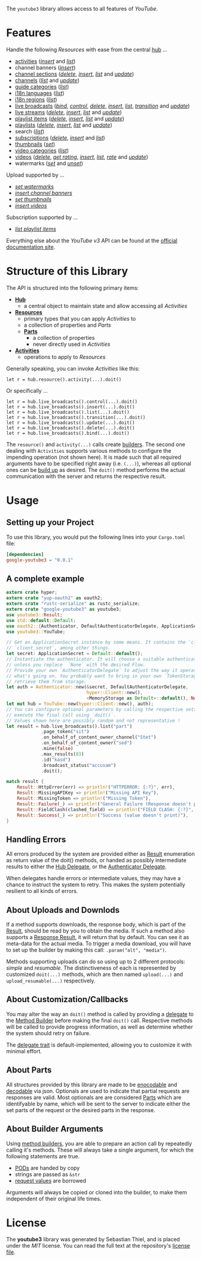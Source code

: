 <!---
DO NOT EDIT !
This file was generated automatically from 'src/mako/README.md.mako'
DO NOT EDIT !
-->
The `youtube3` library allows access to all features of *YouTube*.

# Features

Handle the following *Resources* with ease from the central [hub](http://byron.github.io/google-apis-rs/google-youtube3/struct.YouTube.html) ... 

* [activities](http://byron.github.io/google-apis-rs/google-youtube3/struct.Activity.html) ([*insert*](http://byron.github.io/google-apis-rs/google-youtube3/struct.ActivityInsertMethodBuilder.html) and [*list*](http://byron.github.io/google-apis-rs/google-youtube3/struct.ActivityListMethodBuilder.html))
* channel banners ([*insert*](http://byron.github.io/google-apis-rs/google-youtube3/struct.ChannelBannerInsertMethodBuilder.html))
* [channel sections](http://byron.github.io/google-apis-rs/google-youtube3/struct.ChannelSection.html) ([*delete*](http://byron.github.io/google-apis-rs/google-youtube3/struct.ChannelSectionDeleteMethodBuilder.html), [*insert*](http://byron.github.io/google-apis-rs/google-youtube3/struct.ChannelSectionInsertMethodBuilder.html), [*list*](http://byron.github.io/google-apis-rs/google-youtube3/struct.ChannelSectionListMethodBuilder.html) and [*update*](http://byron.github.io/google-apis-rs/google-youtube3/struct.ChannelSectionUpdateMethodBuilder.html))
* [channels](http://byron.github.io/google-apis-rs/google-youtube3/struct.Channel.html) ([*list*](http://byron.github.io/google-apis-rs/google-youtube3/struct.ChannelListMethodBuilder.html) and [*update*](http://byron.github.io/google-apis-rs/google-youtube3/struct.ChannelUpdateMethodBuilder.html))
* [guide categories](http://byron.github.io/google-apis-rs/google-youtube3/struct.GuideCategory.html) ([*list*](http://byron.github.io/google-apis-rs/google-youtube3/struct.GuideCategoryListMethodBuilder.html))
* [i18n languages](http://byron.github.io/google-apis-rs/google-youtube3/struct.I18nLanguage.html) ([*list*](http://byron.github.io/google-apis-rs/google-youtube3/struct.I18nLanguageListMethodBuilder.html))
* [i18n regions](http://byron.github.io/google-apis-rs/google-youtube3/struct.I18nRegion.html) ([*list*](http://byron.github.io/google-apis-rs/google-youtube3/struct.I18nRegionListMethodBuilder.html))
* [live broadcasts](http://byron.github.io/google-apis-rs/google-youtube3/struct.LiveBroadcast.html) ([*bind*](http://byron.github.io/google-apis-rs/google-youtube3/struct.LiveBroadcastBindMethodBuilder.html), [*control*](http://byron.github.io/google-apis-rs/google-youtube3/struct.LiveBroadcastControlMethodBuilder.html), [*delete*](http://byron.github.io/google-apis-rs/google-youtube3/struct.LiveBroadcastDeleteMethodBuilder.html), [*insert*](http://byron.github.io/google-apis-rs/google-youtube3/struct.LiveBroadcastInsertMethodBuilder.html), [*list*](http://byron.github.io/google-apis-rs/google-youtube3/struct.LiveBroadcastListMethodBuilder.html), [*transition*](http://byron.github.io/google-apis-rs/google-youtube3/struct.LiveBroadcastTransitionMethodBuilder.html) and [*update*](http://byron.github.io/google-apis-rs/google-youtube3/struct.LiveBroadcastUpdateMethodBuilder.html))
* [live streams](http://byron.github.io/google-apis-rs/google-youtube3/struct.LiveStream.html) ([*delete*](http://byron.github.io/google-apis-rs/google-youtube3/struct.LiveStreamDeleteMethodBuilder.html), [*insert*](http://byron.github.io/google-apis-rs/google-youtube3/struct.LiveStreamInsertMethodBuilder.html), [*list*](http://byron.github.io/google-apis-rs/google-youtube3/struct.LiveStreamListMethodBuilder.html) and [*update*](http://byron.github.io/google-apis-rs/google-youtube3/struct.LiveStreamUpdateMethodBuilder.html))
* [playlist items](http://byron.github.io/google-apis-rs/google-youtube3/struct.PlaylistItem.html) ([*delete*](http://byron.github.io/google-apis-rs/google-youtube3/struct.PlaylistItemDeleteMethodBuilder.html), [*insert*](http://byron.github.io/google-apis-rs/google-youtube3/struct.PlaylistItemInsertMethodBuilder.html), [*list*](http://byron.github.io/google-apis-rs/google-youtube3/struct.PlaylistItemListMethodBuilder.html) and [*update*](http://byron.github.io/google-apis-rs/google-youtube3/struct.PlaylistItemUpdateMethodBuilder.html))
* [playlists](http://byron.github.io/google-apis-rs/google-youtube3/struct.Playlist.html) ([*delete*](http://byron.github.io/google-apis-rs/google-youtube3/struct.PlaylistDeleteMethodBuilder.html), [*insert*](http://byron.github.io/google-apis-rs/google-youtube3/struct.PlaylistInsertMethodBuilder.html), [*list*](http://byron.github.io/google-apis-rs/google-youtube3/struct.PlaylistListMethodBuilder.html) and [*update*](http://byron.github.io/google-apis-rs/google-youtube3/struct.PlaylistUpdateMethodBuilder.html))
* search ([*list*](http://byron.github.io/google-apis-rs/google-youtube3/struct.SearchListMethodBuilder.html))
* [subscriptions](http://byron.github.io/google-apis-rs/google-youtube3/struct.Subscription.html) ([*delete*](http://byron.github.io/google-apis-rs/google-youtube3/struct.SubscriptionDeleteMethodBuilder.html), [*insert*](http://byron.github.io/google-apis-rs/google-youtube3/struct.SubscriptionInsertMethodBuilder.html) and [*list*](http://byron.github.io/google-apis-rs/google-youtube3/struct.SubscriptionListMethodBuilder.html))
* [thumbnails](http://byron.github.io/google-apis-rs/google-youtube3/struct.Thumbnail.html) ([*set*](http://byron.github.io/google-apis-rs/google-youtube3/struct.ThumbnailSetMethodBuilder.html))
* [video categories](http://byron.github.io/google-apis-rs/google-youtube3/struct.VideoCategory.html) ([*list*](http://byron.github.io/google-apis-rs/google-youtube3/struct.VideoCategoryListMethodBuilder.html))
* [videos](http://byron.github.io/google-apis-rs/google-youtube3/struct.Video.html) ([*delete*](http://byron.github.io/google-apis-rs/google-youtube3/struct.VideoDeleteMethodBuilder.html), [*get rating*](http://byron.github.io/google-apis-rs/google-youtube3/struct.VideoGetRatingMethodBuilder.html), [*insert*](http://byron.github.io/google-apis-rs/google-youtube3/struct.VideoInsertMethodBuilder.html), [*list*](http://byron.github.io/google-apis-rs/google-youtube3/struct.VideoListMethodBuilder.html), [*rate*](http://byron.github.io/google-apis-rs/google-youtube3/struct.VideoRateMethodBuilder.html) and [*update*](http://byron.github.io/google-apis-rs/google-youtube3/struct.VideoUpdateMethodBuilder.html))
* watermarks ([*set*](http://byron.github.io/google-apis-rs/google-youtube3/struct.WatermarkSetMethodBuilder.html) and [*unset*](http://byron.github.io/google-apis-rs/google-youtube3/struct.WatermarkUnsetMethodBuilder.html))


Upload supported by ...

* [*set watermarks*](http://byron.github.io/google-apis-rs/google-youtube3/struct.WatermarkSetMethodBuilder.html)
* [*insert channel banners*](http://byron.github.io/google-apis-rs/google-youtube3/struct.ChannelBannerInsertMethodBuilder.html)
* [*set thumbnails*](http://byron.github.io/google-apis-rs/google-youtube3/struct.ThumbnailSetMethodBuilder.html)
* [*insert videos*](http://byron.github.io/google-apis-rs/google-youtube3/struct.VideoInsertMethodBuilder.html)

Subscription supported by ...

* [*list playlist items*](http://byron.github.io/google-apis-rs/google-youtube3/struct.PlaylistItemListMethodBuilder.html)


Everything else about the *YouTube* *v3* API can be found at the
[official documentation site](https://developers.google.com/youtube/v3).

# Structure of this Library

The API is structured into the following primary items:

* **[Hub](http://byron.github.io/google-apis-rs/google-youtube3/struct.YouTube.html)**
    * a central object to maintain state and allow accessing all *Activities*
* **[Resources](http://byron.github.io/google-apis-rs/google-youtube3/cmn/trait.Resource.html)**
    * primary types that you can apply *Activities* to
    * a collection of properties and *Parts*
    * **[Parts](http://byron.github.io/google-apis-rs/google-youtube3/cmn/trait.Part.html)**
        * a collection of properties
        * never directly used in *Activities*
* **[Activities](http://byron.github.io/google-apis-rs/google-youtube3/cmn/trait.MethodBuilder.html)**
    * operations to apply to *Resources*

Generally speaking, you can invoke *Activities* like this:

```Rust,ignore
let r = hub.resource().activity(...).doit()
```

Or specifically ...

```ignore
let r = hub.live_broadcasts().control(...).doit()
let r = hub.live_broadcasts().insert(...).doit()
let r = hub.live_broadcasts().list(...).doit()
let r = hub.live_broadcasts().transition(...).doit()
let r = hub.live_broadcasts().update(...).doit()
let r = hub.live_broadcasts().delete(...).doit()
let r = hub.live_broadcasts().bind(...).doit()
```

The `resource()` and `activity(...)` calls create [builders][builder-pattern]. The second one dealing with `Activities` 
supports various methods to configure the impending operation (not shown here). It is made such that all required arguments have to be 
specified right away (i.e. `(...)`), whereas all optional ones can be [build up][builder-pattern] as desired.
The `doit()` method performs the actual communication with the server and returns the respective result.

# Usage

## Setting up your Project

To use this library, you would put the following lines into your `Cargo.toml` file:

```toml
[dependencies]
google-youtube3 = "0.0.1"
```

## A complete example

```Rust
extern crate hyper;
extern crate "yup-oauth2" as oauth2;
extern crate "rustc-serialize" as rustc_serialize;
extern crate "google-youtube3" as youtube3;
use youtube3::Result;
use std::default::Default;
use oauth2::{Authenticator, DefaultAuthenticatorDelegate, ApplicationSecret, MemoryStorage};
use youtube3::YouTube;

// Get an ApplicationSecret instance by some means. It contains the `client_id` and 
// `client_secret`, among other things.
let secret: ApplicationSecret = Default::default();
// Instantiate the authenticator. It will choose a suitable authentication flow for you, 
// unless you replace  `None` with the desired Flow.
// Provide your own `AuthenticatorDelegate` to adjust the way it operates and get feedback about 
// what's going on. You probably want to bring in your own `TokenStorage` to persist tokens and
// retrieve them from storage.
let auth = Authenticator::new(&secret, DefaultAuthenticatorDelegate,
                              hyper::Client::new(),
                              <MemoryStorage as Default>::default(), None);
let mut hub = YouTube::new(hyper::Client::new(), auth);
// You can configure optional parameters by calling the respective setters at will, and
// execute the final call using `doit()`.
// Values shown here are possibly random and not representative !
let result = hub.live_broadcasts().list("part")
             .page_token("sit")
             .on_behalf_of_content_owner_channel("Stet")
             .on_behalf_of_content_owner("sed")
             .mine(false)
             .max_results(83)
             .id("kasd")
             .broadcast_status("accusam")
             .doit();

match result {
    Result::HttpError(err) => println!("HTTPERROR: {:?}", err),
    Result::MissingAPIKey => println!("Missing API Key"),
    Result::MissingToken => println!("Missing Token"),
    Result::Failure(_) => println!("General Failure (Response doesn't print)"),
    Result::FieldClash(clashed_field) => println!("FIELD CLASH: {:?}", clashed_field),
    Result::Success(_) => println!("Success (value doesn't print)"),
}

```
## Handling Errors

All errors produced by the system are provided either as [Result](http://byron.github.io/google-apis-rs/google-youtube3/cmn/enum.Result.html) enumeration as return value of 
the doit() methods, or handed as possibly intermediate results to either the 
[Hub Delegate](http://byron.github.io/google-apis-rs/google-youtube3/cmn/trait.Delegate.html), or the [Authenticator Delegate](http://byron.github.io/google-apis-rs/google-youtube3/../yup-oauth2/trait.AuthenticatorDelegate.html).

When delegates handle errors or intermediate values, they may have a chance to instruct the system to retry. This 
makes the system potentially resilient to all kinds of errors.

## About Uploads and Downlods
If a method supports downloads, the response body, which is part of the [Result](http://byron.github.io/google-apis-rs/google-youtube3/cmn/enum.Result.html), should be
read by you to obtain the media.
If such a method also supports a [Response Result](http://byron.github.io/google-apis-rs/google-youtube3/cmn/trait.ResponseResult.html), it will return that by default.
You can see it as meta-data for the actual media. To trigger a media download, you will have to set up the builder by making
this call: `.param("alt", "media")`.

Methods supporting uploads can do so using up to 2 different protocols: 
*simple* and *resumable*. The distinctiveness of each is represented by customized 
`doit(...)` methods, which are then named `upload(...)` and `upload_resumable(...)` respectively.

## About Customization/Callbacks

You may alter the way an `doit()` method is called by providing a [delegate](http://byron.github.io/google-apis-rs/google-youtube3/cmn/trait.Delegate.html) to the 
[Method Builder](http://byron.github.io/google-apis-rs/google-youtube3/cmn/trait.MethodBuilder.html) before making the final `doit()` call. 
Respective methods will be called to provide progress information, as well as determine whether the system should 
retry on failure.

The [delegate trait](http://byron.github.io/google-apis-rs/google-youtube3/cmn/trait.Delegate.html) is default-implemented, allowing you to customize it with minimal effort.

## About Parts

All structures provided by this library are made to be [enocodable](http://byron.github.io/google-apis-rs/google-youtube3/cmn/trait.RequestValue.html) and 
[decodable](http://byron.github.io/google-apis-rs/google-youtube3/cmn/trait.ResponseResult.html) via json. Optionals are used to indicate that partial requests are responses are valid.
Most optionals are are considered [Parts](http://byron.github.io/google-apis-rs/google-youtube3/cmn/trait.Part.html) which are identifyable by name, which will be sent to 
the server to indicate either the set parts of the request or the desired parts in the response.

## About Builder Arguments

Using [method builders](http://byron.github.io/google-apis-rs/google-youtube3/cmn/trait.MethodBuilder.html), you are able to prepare an action call by repeatedly calling it's methods.
These will always take a single argument, for which the following statements are true.

* [PODs][wiki-pod] are handed by copy
* strings are passed as `&str`
* [request values](http://byron.github.io/google-apis-rs/google-youtube3/cmn/trait.RequestValue.html) are borrowed

Arguments will always be copied or cloned into the builder, to make them independent of their original life times.

[wiki-pod]: http://en.wikipedia.org/wiki/Plain_old_data_structure
[builder-pattern]: http://en.wikipedia.org/wiki/Builder_pattern
[google-go-api]: https://github.com/google/google-api-go-client

# License
The **youtube3** library was generated by Sebastian Thiel, and is placed 
under the *MIT* license.
You can read the full text at the repository's [license file][repo-license].

[repo-license]: https://github.com/Byron/google-apis-rs/LICENSE.md
